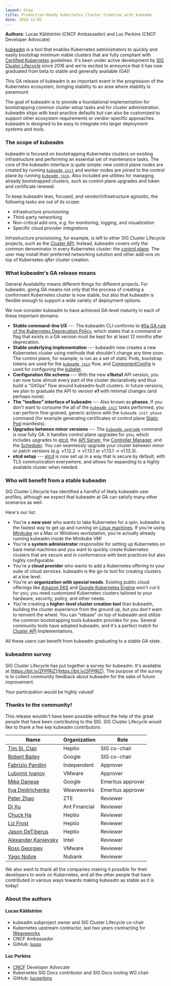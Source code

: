 ```yaml
---
layout: blog
title: Production-Ready Kubernetes Cluster Creation with kubeadm
date: 2018-12-05
---
```


**Authors**: Lucas Käldström (CNCF Ambassador) and Luc Perkins (CNCF Developer Advocate)

[kubeadm](https://kubernetes.io/docs/setup/independent/create-cluster-kubeadm/) is a tool that enables Kubernetes administrators to quickly and easily bootstrap minimum viable clusters that are fully compliant with [Certified Kubernetes](https://github.com/cncf/k8s-conformance/blob/master/terms-conditions/Certified_Kubernetes_Terms.md) guidelines. It's been under active development by [SIG Cluster Lifecycle](https://github.com/kubernetes/community/tree/master/sig-cluster-lifecycle) since 2016 and we're excited to announce that it has now graduated from beta to stable and generally available (GA)!

This GA release of kubeadm is an important event in the progression of the Kubernetes ecosystem, bringing stability to an area where stability is paramount.

The goal of kubeadm is to provide a foundational implementation for bootstrapping common cluster setup tasks and for cluster administration. kubeadm ships with best-practice defaults but can also be customized to support other ecosystem requirements or vendor-specific approaches. kubeadm is designed to be easy to integrate into larger deployment systems and tools.

### The scope of kubeadm

kubeadm is focused on bootstrapping Kubernetes clusters on existing infrastructure and performing an essential set of maintenance tasks. The core of the kubeadm interface is quite simple: new control plane nodes are created by running [`kubeadm init`](https://kubernetes.io/docs/reference/setup-tools/kubeadm/kubeadm-init/) and worker nodes are joined to the control plane by running [`kubeadm join`](https://kubernetes.io/docs/reference/setup-tools/kubeadm/kubeadm-join/). Also included are utilities for managing already bootstrapped clusters, such as control plane upgrades and token and certificate renewal.

To keep kubeadm lean, focused, and vendor/infrastructure agnostic, the following tasks are out of its scope:

- Infrastructure provisioning
- Third-party networking
- Non-critical add-ons, e.g. for monitoring, logging, and visualization
- Specific cloud provider integrations

Infrastructure provisioning, for example, is left to other SIG Cluster Lifecycle projects, such as the [Cluster API](https://github.com/kubernetes-sigs/cluster-api). Instead, kubeadm covers only the common denominator in every Kubernetes cluster: the [control plane](https://kubernetes.io/docs/concepts/#kubernetes-control-plane). The user may install their preferred networking solution and other add-ons on top of Kubernetes *after* cluster creation.

### What kubeadm's GA release means

General Availability means different things for different projects. For kubeadm, going GA means not only that the process of creating a conformant Kubernetes cluster is now stable, but also that kubeadm is flexible enough to support a wide variety of deployment options.

We now consider kubeadm to have achieved GA-level maturity in each of these important domains:

 * **Stable command-line UX** --- The kubeadm CLI conforms to [#5a GA rule of the Kubernetes Deprecation Policy](https://kubernetes.io/docs/reference/using-api/deprecation-policy/#deprecating-a-flag-or-cli), which states that a command or flag that exists in a GA version must be kept for at least 12 months after deprecation.
 * **Stable underlying implementation** --- kubeadm now creates a new Kubernetes cluster using methods that shouldn't change any time soon. The control plane, for example, is run as a set of static Pods, bootstrap tokens are used for the [`kubeadm join`](https://kubernetes.io/docs/reference/setup-tools/kubeadm/kubeadm-join/) flow, and [ComponentConfig](https://github.com/kubernetes/community/blob/master/keps/sig-cluster-lifecycle/0014-20180707-componentconfig-api-types-to-staging.md) is used for configuring the [kubelet](https://kubernetes.io/docs/reference/command-line-tools-reference/kubelet/).
 * **Configuration file schema** --- With the new **v1beta1** API version, you can now tune almost every part of the cluster declaratively and thus build a "GitOps" flow around kubeadm-built clusters. In future versions, we plan to graduate the API to version **v1** with minimal changes (and perhaps none).
 * **The "toolbox" interface of kubeadm** --- Also known as **phases**. If you don't want to consume the all of the [`kubeadm init`](https://kubernetes.io/docs/reference/setup-tools/kubeadm/kubeadm-init/) tasks performed, you can perform fine-grained, generic actions with the `kubeadm init phase` command (for example generating certificates or control plane [Static Pod](https://kubernetes.io/docs/tasks/administer-cluster/static-pod/) manifests).
 * **Upgrades between minor versions** --- The [`kubeadm upgrade`](https://kubernetes.io/docs/reference/setup-tools/kubeadm/kubeadm-upgrade/) command is now fully GA. It handles control plane upgrades for you, which includes upgrades to [etcd](https://etcd.io), the [API Server](https://kubernetes.io/docs/reference/using-api/api-overview/), the [Controller Manager](https://kubernetes.io/docs/reference/command-line-tools-reference/kube-controller-manager/), and the [Scheduler](https://kubernetes.io/docs/reference/command-line-tools-reference/kube-scheduler/). You can seamlessly upgrade your cluster between minor or patch versions (e.g. v1.12.2 -> v1.13.1 or v1.13.1 -> v1.13.3).
 * **etcd setup** --- [etcd](https://etcd.io) is now set up in a way that is secure by default, with TLS communication everywhere, and allows for expanding to a highly available cluster when needed.

### Who will benefit from a stable kubeadm

SIG Cluster Lifecycle has identified a handful of likely kubeadm user profiles, although we expect that kubeadm at GA can satisfy many other scenarios as well.

Here's our list:

- You're a **new user** who wants to take Kubernetes for a spin. kubeadm is the fastest way to get up and running on [Linux machines](https://kubernetes.io/docs/setup/independent/create-cluster-kubeadm/). If you're using [Minikube](https://github.com/kubernetes/minikube) on a Mac or Windows workstation, you're actually already running kubeadm inside the Minikube VM!
- You're a **system administrator** responsible for setting up Kubernetes on bare metal machines and you want to quickly create Kubernetes clusters that are secure and in conformance with best practices but also highly configurable.
- You're a **cloud provider** who wants to add a Kubernetes offering to your suite of cloud services. kubeadm is the go-to tool for creating clusters at a low level.
- You're an **organization with special needs**. Existing public cloud offerings like [Amazon EKS](https://aws.amazon.com/eks/) and [Google Kubernetes Engine](https://cloud.google.com/kubernetes-engine/) won't cut it for you; you need customized Kubernetes clusters tailored to your hardware, security, policy, and other needs.
- You're creating a **higher-level cluster creation tool** than kubeadm, building the cluster experience from the ground up, but you don't want to reinvent the wheel. You can "rebase" on top of kubeadm and utilize the common bootstrapping tools kubeadm provides for you. Several community tools have adopted kubeadm, and it's a perfect match for [Cluster API](https://github.com/kubernetes-sigs/cluster-api) implementations.

All these users can benefit from kubeadm graduating to a stable GA state.

### kubeadmn survey

SIG Cluster Lifecycle has put together a survey for kubeadm. It's available at [https://bit.ly/2FPfRiZ](https://bit.ly/2FPfRiZ). The purpose of the survey is to collect community feedback about kubeadm for the sake of future improvement.

Your participation would be highly valued!

### Thanks to the community!

This release wouldn't have been possible without the help of the great people that have been contributing to the SIG. SIG Cluster Lifecycle would like to thank a few key kubeadm contributors:

| **Name** | **Organization** | **Role** |
| --- | --- | --- |
| [Tim St. Clair](https://github.com/timothysc) | Heptio | SIG co-chair |
| [Robert Bailey](https://github.com/roberthbailey) | Google | SIG co-chair |
| [Fabrizio Pandini](https://github.com/fabriziopandini) | Independent | Approver |
| [Lubomir Ivanov](https://github.com/neolit123) | VMware | Approver |
| [Mike Danese](https://github.com/mikedanese) | Google | Emeritus approver |
| [Ilya Dmitrichenko](https://github.com/errordeveloper) | Weaveworks | Emeritus  approver |
| [Peter Zhao](https://github.com/xiangpengzhao) | ZTE | Reviewer |
| [Di Xu](https://github.com/dixudx) | Ant Financial | Reviewer |
| [Chuck Ha](https://github.com/chuckha) | Heptio | Reviewer |
| [Liz Frost](https://github.com/liztio) | Heptio | Reviewer |
| [Jason DeTiberus](https://github.com/detiber) | Heptio | Reviewer |
| [Alexander Kanievsky](https://github.com/kad) | Intel | Reviewer |
| [Ross Georgiev](https://github.com/rosti) | VMware | Reviewer |
| [Yago Nobre](https://github.com/yagonobre) | Nubank | Reviewer |

We also want to thank all the companies making it possible for their developers to work on Kubernetes, and all the other people that have contributed in various ways towards making kubeadm as stable as it is today!

### About the authors

#### Lucas Käldström

* kubeadm subproject owner and SIG Cluster Lifecycle co-chair
* Kubernetes upstream contractor, last two years contracting for [Weaveworks](https://weave.works)
* CNCF Ambassador
* GitHub: [luxas](https://github.com/luxas)

#### Luc Perkins

* [CNCF](https://cncf.io) Developer Advocate
* Kubernetes SIG Docs contributor and SIG Docs tooling WG chair
* GitHub: [lucperkins](https://github.com/lucperkins)

